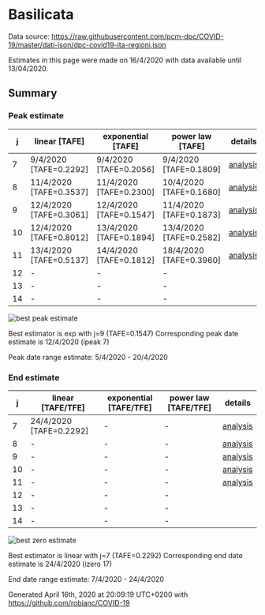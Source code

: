 # Basilicata


Data source: https://raw.githubusercontent.com/pcm-dpc/COVID-19/master/dati-json/dpc-covid19-ita-regioni.json

Estimates in this page were made on 16/4/2020 with data available until 13/04/2020.


## Summary 

### Peak estimate 
|j|linear [TAFE]|exponential [TAFE]|power law [TAFE]|details|
|---|----|-----------|---------|-------|
|7|9/4/2020 [TAFE=0.2292]|9/4/2020 [TAFE=0.2056]|9/4/2020 [TAFE=0.1809]|[analysis](COVID-19_basilicata_j7_2020-04-13.md)|
|8|11/4/2020 [TAFE=0.3537]|11/4/2020 [TAFE=0.2300]|10/4/2020 [TAFE=0.1680]|[analysis](COVID-19_basilicata_j8_2020-04-13.md)|
|9|12/4/2020 [TAFE=0.3061]|12/4/2020 [TAFE=0.1547]|11/4/2020 [TAFE=0.1873]|[analysis](COVID-19_basilicata_j9_2020-04-13.md)|
|10|12/4/2020 [TAFE=0.8012]|13/4/2020 [TAFE=0.1894]|13/4/2020 [TAFE=0.2582]|[analysis](COVID-19_basilicata_j10_2020-04-13.md)|
|11|13/4/2020 [TAFE=0.5137]|14/4/2020 [TAFE=0.1812]|18/4/2020 [TAFE=0.3960]|[analysis](COVID-19_basilicata_j11_2020-04-13.md)|
|12|-|-|-||
|13|-|-|-||
|14|-|-|-||

![best peak estimate](COVID-19_basilicata_j9_2020-04-13.png)

Best estimator is exp with j=9 (TAFE=0.1547)
Corresponding peak date estimate is 12/4/2020 (ipeak 7)


Peak date range estimate: 5/4/2020 - 20/4/2020

### End estimate 
|j|linear [TAFE/TFE]|exponential [TAFE/TFE]|power law [TAFE/TFE]|details|
|---|----|-----------|---------|-------|
|7|24/4/2020 [TAFE=0.2292]|-|-|[analysis](COVID-19_basilicata_j7_2020-04-13.md)|
|8|-|-|-|[analysis](COVID-19_basilicata_j8_2020-04-13.md)|
|9|-|-|-|[analysis](COVID-19_basilicata_j9_2020-04-13.md)|
|10|-|-|-|[analysis](COVID-19_basilicata_j10_2020-04-13.md)|
|11|-|-|-|[analysis](COVID-19_basilicata_j11_2020-04-13.md)|
|12|-|-|-||
|13|-|-|-||
|14|-|-|-||

![best zero estimate](COVID-19_basilicata_j7_2020-04-13.png)

Best estimator is linear with j=7 (TAFE=0.2292)
Corresponding end date estimate is 24/4/2020 (izero 17)


End date range estimate: 7/4/2020 - 24/4/2020

Generated April 16th, 2020 at 20:09:19 UTC+0200 with https://github.com/robianc/COVID-19
